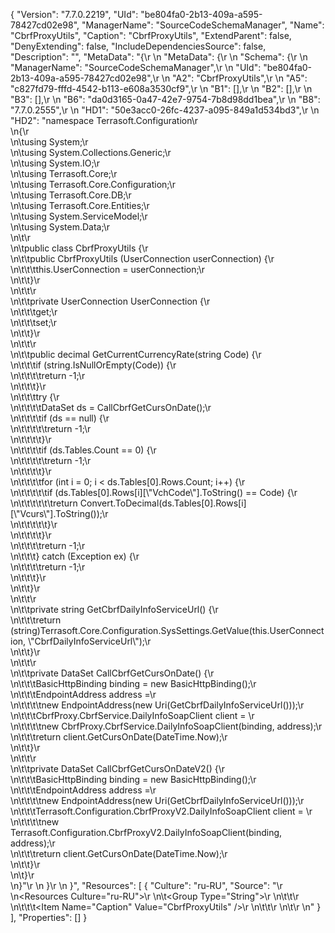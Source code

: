 {
  "Version": "7.7.0.2219",
  "UId": "be804fa0-2b13-409a-a595-78427cd02e98",
  "ManagerName": "SourceCodeSchemaManager",
  "Name": "CbrfProxyUtils",
  "Caption": "CbrfProxyUtils",
  "ExtendParent": false,
  "DenyExtending": false,
  "IncludeDependenciesSource": false,
  "Description": "",
  "MetaData": "{\r
\n  \"MetaData\": {\r
\n    \"Schema\": {\r
\n      \"ManagerName\": \"SourceCodeSchemaManager\",\r
\n      \"UId\": \"be804fa0-2b13-409a-a595-78427cd02e98\",\r
\n      \"A2\": \"CbrfProxyUtils\",\r
\n      \"A5\": \"c827fd79-fffd-4542-b113-e608a3530cf9\",\r
\n      \"B1\": [],\r
\n      \"B2\": [],\r
\n      \"B3\": [],\r
\n      \"B6\": \"da0d3165-0a47-42e7-9754-7b8d98dd1bea\",\r
\n      \"B8\": \"7.7.0.2555\",\r
\n      \"HD1\": \"50e3acc0-26fc-4237-a095-849a1d534bd3\",\r
\n      \"HD2\": \"namespace Terrasoft.Configuration\\r\
\n{\\r\
\n\\tusing System;\\r\
\n\\tusing System.Collections.Generic;\\r\
\n\\tusing System.IO;\\r\
\n\\tusing Terrasoft.Core;\\r\
\n\\tusing Terrasoft.Core.Configuration;\\r\
\n\\tusing Terrasoft.Core.DB;\\r\
\n\\tusing Terrasoft.Core.Entities;\\r\
\n\\tusing System.ServiceModel;\\r\
\n\\tusing System.Data;\\r\
\n\\t\\r\
\n\\tpublic class CbrfProxyUtils {\\r\
\n\\t\\tpublic CbrfProxyUtils (UserConnection userConnection) {\\r\
\n\\t\\t\\tthis.UserConnection = userConnection;\\r\
\n\\t\\t}\\r\
\n\\t\\t\\r\
\n\\t\\tprivate UserConnection UserConnection {\\r\
\n\\t\\t\\tget;\\r\
\n\\t\\t\\tset;\\r\
\n\\t\\t}\\r\
\n\\t\\t\\r\
\n\\t\\tpublic decimal GetCurrentCurrencyRate(string Code) {\\r\
\n\\t\\t\\tif (string.IsNullOrEmpty(Code)) {\\r\
\n\\t\\t\\t\\treturn -1;\\r\
\n\\t\\t\\t}\\r\
\n\\t\\t\\ttry {\\r\
\n\\t\\t\\t\\tDataSet ds = CallCbrfGetCursOnDate();\\r\
\n\\t\\t\\t\\tif (ds == null) {\\r\
\n\\t\\t\\t\\t\\treturn -1;\\r\
\n\\t\\t\\t\\t}\\r\
\n\\t\\t\\t\\tif (ds.Tables.Count == 0) {\\r\
\n\\t\\t\\t\\t\\treturn -1;\\r\
\n\\t\\t\\t\\t}\\r\
\n\\t\\t\\t\\tfor (int i = 0; i < ds.Tables[0].Rows.Count; i++) {\\r\
\n\\t\\t\\t\\t\\tif (ds.Tables[0].Rows[i][\\\"VchCode\\\"].ToString() == Code) {\\r\
\n\\t\\t\\t\\t\\t\\treturn Convert.ToDecimal(ds.Tables[0].Rows[i][\\\"Vcurs\\\"].ToString());\\r\
\n\\t\\t\\t\\t\\t}\\r\
\n\\t\\t\\t\\t}\\r\
\n\\t\\t\\t\\treturn -1;\\r\
\n\\t\\t\\t} catch (Exception ex) {\\r\
\n\\t\\t\\t\\treturn -1;\\r\
\n\\t\\t\\t}\\r\
\n\\t\\t}\\r\
\n\\t\\t\\r\
\n\\t\\tprivate string GetCbrfDailyInfoServiceUrl() {\\r\
\n\\t\\t\\treturn (string)Terrasoft.Core.Configuration.SysSettings.GetValue(this.UserConnection, \\\"CbrfDailyInfoServiceUrl\\\");\\r\
\n\\t\\t}\\r\
\n\\t\\t\\r\
\n\\t\\tprivate DataSet CallCbrfGetCursOnDate() {\\r\
\n\\t\\t\\tBasicHttpBinding binding = new BasicHttpBinding();\\r\
\n\\t\\t\\tEndpointAddress address =\\r\
\n\\t\\t\\t\\tnew EndpointAddress(new Uri(GetCbrfDailyInfoServiceUrl()));\\r\
\n\\t\\t\\tCbrfProxy.CbrfService.DailyInfoSoapClient client = \\r\
\n\\t\\t\\t\\tnew CbrfProxy.CbrfService.DailyInfoSoapClient(binding, address);\\r\
\n\\t\\t\\treturn client.GetCursOnDate(DateTime.Now);\\r\
\n\\t\\t}\\r\
\n\\t\\t\\r\
\n\\t\\tprivate DataSet CallCbrfGetCursOnDateV2() {\\r\
\n\\t\\t\\tBasicHttpBinding binding = new BasicHttpBinding();\\r\
\n\\t\\t\\tEndpointAddress address =\\r\
\n\\t\\t\\t\\tnew EndpointAddress(new Uri(GetCbrfDailyInfoServiceUrl()));\\r\
\n\\t\\t\\tTerrasoft.Configuration.CbrfProxyV2.DailyInfoSoapClient client = \\r\
\n\\t\\t\\t\\tnew Terrasoft.Configuration.CbrfProxyV2.DailyInfoSoapClient(binding, address);\\r\
\n\\t\\t\\treturn client.GetCursOnDate(DateTime.Now);\\r\
\n\\t\\t}\\r\
\n\\t}\\r\
\n}\"\r
\n    }\r
\n  }",
  "Resources": [
    {
      "Culture": "ru-RU",
      "Source": "<?xml version=\"1.0\" encoding=\"utf-8\"?>\r
\n<Resources Culture=\"ru-RU\">\r
\n\t<Group Type=\"String\">\r
\n\t\t<Items>\r
\n\t\t\t<Item Name=\"Caption\" Value=\"CbrfProxyUtils\" />\r
\n\t\t</Items>\r
\n\t</Group>\r
\n</Resources>"
    }
  ],
  "Properties": []
}